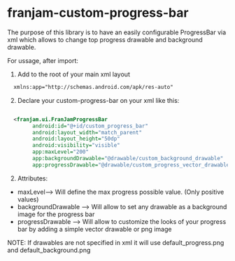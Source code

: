 # franjam-custom-progress-bar

The purpose of this library is to have an easily configurable ProgressBar via xml which allows to change top progress drawable 
and background drawable.

For ussage, after import:

1) Add to the root of your main xml layout
```xml
  xmlns:app="http://schemas.android.com/apk/res-auto"
  ```
2) Declare your custom-progress-bar on your xml like this:

```xml

  <franjam.ui.FranJamProgressBar
        android:id="@+id/custom_progress_bar"
        android:layout_width="match_parent"
        android:layout_height="50dp"
        android:visibility="visible"
        app:maxLevel="200"
        app:backgroundDrawable="@drawable/custom_background_drawable"
        app:progressDrawable="@drawable/custom_progress_vector_drawable" />
```

2) Attributes:

* maxLevel--> Will define the max progress possible value. (Only positive values)
* backgroundDrawable --> Will allow to set any drawable as a background image for the progress bar
* progressDrawable --> Will allow to customize the looks of your progress bar by adding a simple vector drawable or png image

NOTE: If drawables are not specified in xml it will use default_progress.png and default_background.png
